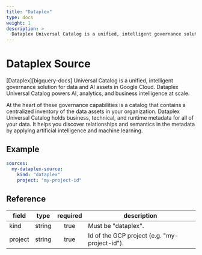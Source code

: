 ```yaml
---
title: "Dataplex"
type: docs
weight: 1
description: >
  Dataplex Universal Catalog is a unified, intelligent governance solution for data and AI assets in Google Cloud. Dataplex Universal Catalog powers AI, analytics, and business intelligence at scale.
---
```


# Dataplex Source

[Dataplex][bigquery-docs] Universal Catalog is a unified, intelligent governance solution for data and AI assets in Google Cloud. Dataplex Universal Catalog powers AI, analytics, and business intelligence at scale.

At the heart of these governance capabilities is a catalog that contains a centralized inventory of the data assets in your organization. Dataplex Universal Catalog holds business, technical, and runtime metadata for all of your data. It helps you discover relationships and semantics in the metadata by applying artificial intelligence and machine learning.

[dataplex-docs]: https://cloud.google.com/dataplex/docs

## Example

```yaml
sources:
  my-dataplex-source:
    kind: "dataplex"
    project: "my-project-id"
```

## Reference

| **field** | **type** | **required** | **description**                                                               |
|-----------|:--------:|:------------:|-------------------------------------------------------------------------------|
| kind      |  string  |     true     | Must be "dataplex".                                                           |
| project   |  string  |     true     | Id of the GCP project (e.g. "my-project-id").                                 |
